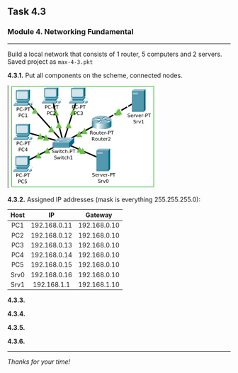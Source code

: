 ## Task 4.3
### Module 4. Networking Fundamental
___

Build a local network that consists of 1 router, 5 computers and 2 servers. Saved project as `max-4-3.pkt`  

**4.3.1.** Put all components on the scheme, connected nodes.  

![ScrShot 01](https://github.com/nigth/DevOps_online_Kyiv_2020Q3Q4/blob/master/m4/task4.3/shots/01.png "ScrShot 01")  

**4.3.2.** Assigned IP addresses (mask is everything 255.255.255.0):  

| Host | IP |Gateway|
|:----:|:--:|:-----:|
|PC1|192.168.0.11|192.168.0.10|
|PC2|192.168.0.12|192.168.0.10|
|PC3|192.168.0.13|192.168.0.10|
|PC4|192.168.0.14|192.168.0.10|
|PC5|192.168.0.15|192.168.0.10|
|Srv0|192.168.0.16|192.168.0.10|
|Srv1|192.168.1.1|192.168.1.10|

**4.3.3.**


**4.3.4.**


**4.3.5.**


**4.3.6.**



___

_Thanks for your time!_  





